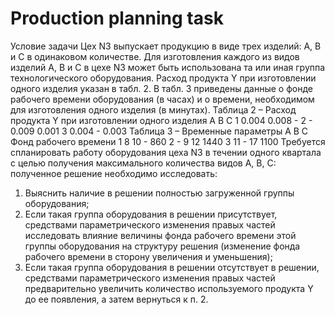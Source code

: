 # Production planning task

  Условие задачи
Цех N3 выпускает продукцию в виде трех изделий: A, B и C в одинаковом количестве. Для изготовления каждого из видов изделий A, B и C в цехе N3 может быть использована та или иная группа технологического оборудования. Расход продукта Y при изготовлении одного изделия указан в табл. 2. В табл. 3 приведены данные о фонде рабочего времени оборудования (в часах) и о времени, необходимом для изготовления одного изделия (в минутах).
Таблица 2 – Расход продукта Y при изготовлении одного изделия
	A	B	C
1	0.004	0.008	-
2	-	0.009	0.001
3	0.004	-	0.003
Таблица 3 – Временные параметры 
	A	B	C	Фонд рабочего времени
1	8	10	-	860
2	-	9	12	1440
3	11	-	17	1100
	Требуется спланировать работу оборудования цеха N3 в течении одного квартала с целью получения максимального количества видов A, B, C: полученное решение необходимо исследовать:
1. Выяснить наличие в решении полностью загруженной группы оборудования;
2. Если такая группа оборудования в решении присутствует, средствами параметрического изменения правых частей исследовать влияние величины фонда рабочего времени этой группы оборудования на структуру решения (изменение фонда рабочего времени в сторону увеличения и уменьшения);
3. Если такая группа оборудования в решении отсутствует в решении, средствами параметрического изменения правых частей предварительно увеличить количество используемого продукта Y до ее появления, а затем вернуться к п. 2.

